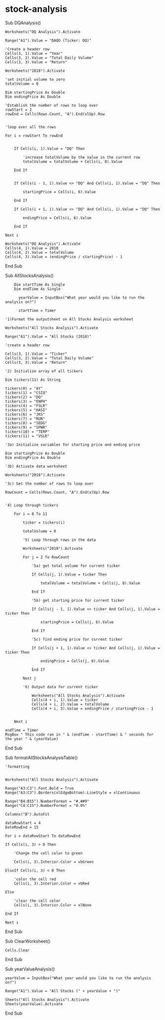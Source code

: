 # stock-analysis
Sub DQAnalysis()

    Worksheets("DQ Analysis").Activate
    
    Range("A1").Value = "DAQO (Ticker: DQ)"
    
    'Create a header row
    Cells(3, 1).Value = "Year"
    Cells(3, 2).Value = "Total Daily Volume"
    Cells(3, 3).Value = "Return"

    Worksheets("2018").Activate
    
    'set initial volume to zero
    totalVolume = 0
    
    Dim startingPrice As Double
    Dim endingPrice As Double
    
    'Establish the number of rows to loop over
    rowStart = 2
    rowEnd = Cells(Rows.Count, "A").End(xlUp).Row
    
    
    'loop over all the rows
    
    For i = rowStart To rowEnd
    
        
        If Cells(i, 1).Value = "DQ" Then
        
            'increase totalVolume by the value in the current row
            totalVolume = totalVolume + Cells(i, 8).Value
        
        End If
        
        
        If Cells(i - 1, 1).Value <> "DQ" And Cells(i, 1).Value = "DQ" Then
        
            startingPrice = Cells(i, 6).Value
            
        End If
        
        If Cells(i + 1, 1).Value <> "DQ" And Cells(i, 1).Value = "DQ" Then
        
            endingPrice = Cells(i, 6).Value
        
        End If

    Next i

    Worksheets("DQ Analysis").Activate
    Cells(4, 1).Value = 2018
    Cells(4, 2).Value = totalVolume
    Cells(4, 3).Value = (endingPrice / startingPrice) - 1

End Sub

Sub AllStocksAnalysis()

        Dim startTime As Single
        Dim endTime As Single
        
          yearValue = InputBox("What year would you like to run the analysis on?")
    
          startTime = Timer
          
    '1)Format the outputsheet on All Stocks Analysis worksheet
    
    Worksheets("All Stocks Analysis").Activate
    
    Range("A1").Value = "All Stocks (2018)"
    
    'create a header row
    
    Cells(3, 1).Value = "Ticker"
    Cells(3, 2).Value = "Total Daily Volume"
    Cells(3, 3).Value = "Return"
    
    '2) Initialize array of all tickers
    
    Dim tickers(11) As String
    
    tickers(0) = "AY"
    tickers(1) = "CSIQ"
    tickers(2) = "DQ"
    tickers(3) = "ENPH"
    tickers(4) = "FSLR"
    tickers(5) = "HASI"
    tickers(6) = "JKS"
    tickers(7) = "RUN"
    tickers(8) = "SEDG"
    tickers(9) = "SPWR"
    tickers(10) = "TERP"
    tickers(11) = "VSLR"
    
    '3a) Initialize variables for starting price and ending price
    
    Dim startingPrice As Double
    Dim endingPrice As Double
    
    '3b) Activate data worksheet
    
    Worksheets("2018").Activate
    
    '3c) Get the number of rows to loop over
    
    RowCount = Cells(Rows.Count, "A").End(xlUp).Row
    
    
    '4) Loop through tickers
    
        For i = 0 To 11
        
            ticker = tickers(i)
        
            totalVolume = 0
            
            '5) Loop through rows in the data
            
            Worksheets("2018").Activate
            
            For j = 2 To RowCount
            
                '5a) get total volume for current ticker
                
                If Cells(j, 1).Value = ticker Then
                
                    totalVolume = totalVolume + Cells(j, 8).Value
                
                End If
                
                '5b) get starting price for current ticker
                
                If Cells(j - 1, 1).Value <> ticker And Cells(j, 1).Value = ticker Then
                
                    startingPrice = Cells(j, 6).Value
                
                End If
                                    
                '5c) find ending price for current ticker
                
                If Cells(j + 1, 1).Value <> ticker And Cells(j, 1).Value = ticker Then
                
                    endingPrice = Cells(j, 6).Value
                
                End If
                        
            Next j
        
            '6) Output data for current ticker
            
                Worksheets("All Stocks Analysis").Activate
                Cells(4 + i, 1).Value = ticker
                Cells(4 + i, 2).Value = totalVolume
                Cells(4 + i, 3).Value = endingPrice / startingPrice - 1
                     
        
        Next i
   
    endTime = Timer
    MsgBox " This code ran in " & (endTime - startTime) & " seconds for the year " & (yearValue)
    
End Sub

Sub formatAllStocksAnalysisTable()
    
    'formatting
    

    Worksheets("All Stocks Analysis").Activate
    
    Range("A3:C3").Font.Bold = True
    Range("A3:C3").Borders(xlEdgeBottom).LineStyle = xlContinuous
  
    Range("B4:B15").NumberFormat = "#,##0"
    Range("C4:C15").NumberFormat = "0.0%"
    
    Columns("B").AutoFit
    
    dataRowStart = 4
    DateRowEnd = 15
    
    For i = dataRowStart To dataRowEnd
    
    If Cells(i, 3) > 0 Then
    
        'Change the cell color to green
        
        Cells(i, 3).Interior.Color = vbGreen
    
    ElseIf Cells(i, 3) < 0 Then
    
        'color the cell red
        Cells(i, 3).Interior.Color = vbRed
    
    Else
    
        'clear the cell color
        Cells(i, 3).Interior.Color = xlNone
    
    End If
    
    Next i

    
End Sub

Sub ClearWorksheet()

    Cells.Clear
    
End Sub

Sub yearValueAnalysis()

    yearValue = InputBox("What year would you like to run the analysis on?")
    
    Range("A1").Value = "All Stocks (" + yearValue + ")"
    
    Sheets("All Stocks Analysis").Activate
    Sheets(yearValue).Activate
    
    
End Sub


